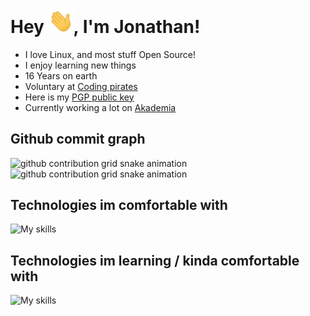 
# Hey <img src="https://raw.githubusercontent.com/ABSphreak/ABSphreak/master/gifs/Hi.gif" width="40px" />, I'm Jonathan!

- I love Linux, and most stuff Open Source!
- I enjoy learning new things
- 16 Years on earth
- Voluntary at [Coding pirates](https://codingpirates.dk/)
- Here is my [PGP public key](https://gist.github.com/arctixdev/49adcf2c77d6045e14d99b394e2f4560)
- Currently working a lot on [Akademia](https://akademia.cc/)

## Github commit graph

![github contribution grid snake animation](https://raw.githubusercontent.com/Un10ck3d/Un10ck3d/output/github-contribution-grid-snake-dark.svg#gh-dark-mode-only)
![github contribution grid snake animation](https://raw.githubusercontent.com/Un10ck3d/Un10ck3d/output/github-contribution-grid-snake.svg#gh-light-mode-only)

## Technologies im comfortable with

![My skills](https://skillicons.dev/icons?perline=8&i=js,html,css,ts,neovim,vscode,vim,git,bash,arch,md,linux,nodejs,discord,githubactions,github,python,raspberrypi,unity,stackoverflow,postman,bun,cloudflare,npm,nextjs,postgres,react,figma,svelte,cs,tailwindcss,tauri)

## Technologies im learning / kinda comfortable with

![My skills](https://skillicons.dev/icons?perline=8&i=nuxt,rust,arduino,vue,vite,laravel,bots,cpp,androidstudio,astro,blender,django,docker,graphql,kubernetes,nginx)
